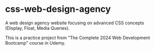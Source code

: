 # css-web-design-agency
A web design agency website focusing on advanced CSS concepts (Display, Float, Media Queries).

This is a practice project from "The Complete 2024 Web Development Bootcamp" course in Udemy.
